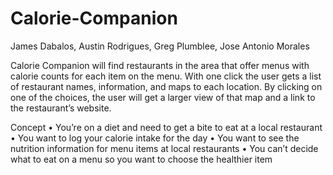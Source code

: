 # Calorie-Companion

James Dabalos, Austin Rodrigues, Greg Plumblee, Jose Antonio Morales

Calorie Companion will find restaurants in the area that offer menus with calorie counts for each item on the menu. With one click the user gets a list of restaurant names, information, and maps to each location. By clicking on one of the choices, the user will get a larger view of that map and a link to the restaurant’s website.

Concept
	•	You’re on a diet and need to get a bite to eat at a local restaurant
	•	You want to log your calorie intake for the day
	•	You want to see the nutrition information for menu items at local restaurants
	•	You can’t decide what to eat on a menu so you want to choose the healthier item
